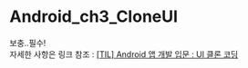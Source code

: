 # Android_ch3_CloneUI
보충..필수! <br>
자세한 사항은 링크 참조 : [[TIL] Android 앱 개발 입문 : UI 클론 코딩](https://velog.io/@wiz_hey/TIL-Android-%EC%95%B1-%EA%B0%9C%EB%B0%9C-%EC%9E%85%EB%AC%B8-UI-%ED%81%B4%EB%A1%A0-%EC%BD%94%EB%94%A9)

